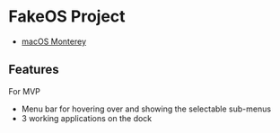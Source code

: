 # FakeOS Project

- [macOS Monterey](https://www.apple.com/by/macos/monterey/)

## Features

For MVP

- Menu bar for hovering over and showing the selectable sub-menus
- 3 working applications on the dock

